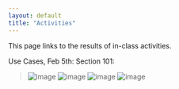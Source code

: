 ```yaml
---
layout: default
title: "Activities"
---
```


This page links to the results of in-class activities.

Use Cases, Feb 5th:
Section 101:
>	![image](img/UseCaseActivity/Section101/P1030720.jpg)
>	![image](img/UseCaseActivity/Section101/P1030721.jpg)
>	![image](img/UseCaseActivity/Section101/P1030722.jpg)
>	![image](img/UseCaseActivity/Section101/P1030723.jpg)

<!-- Just commenting out last year's Activities - the images will be updated for 2016.
[Use cases, Feb 2nd](https://www.flickr.com/photos/129359763@N05/sets/72157648317033113/)

[Online auction analysis models, Feb 6th](https://www.flickr.com/photos/129359763@N05/sets/72157650719158531/)

[Team project problem domain analysis, Feb 9th](https://www.flickr.com/photos/129359763@N05/sets/72157650314419210/)
­-->